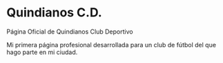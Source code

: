 # Quindianos C.D.

Página Oficial de Quindianos Club Deportivo

Mi primera página profesional desarrollada para un club de fútbol del que hago parte en mi ciudad.
